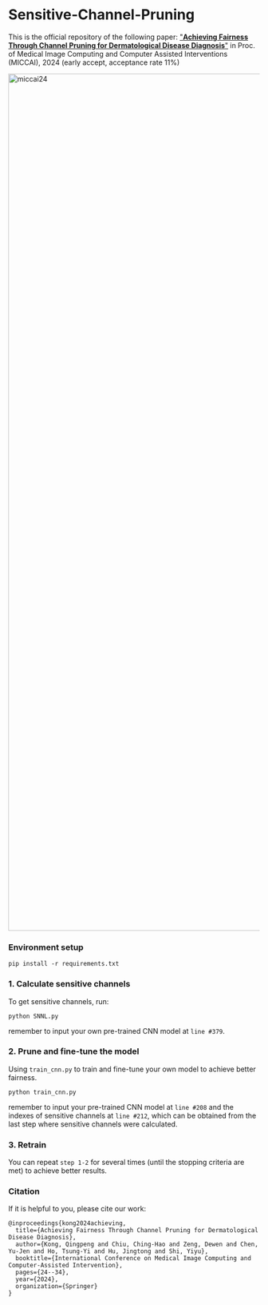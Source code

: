 # Sensitive-Channel-Pruning

This is the official repository of the following paper: ["**Achieving Fairness Through Channel Pruning for Dermatological Disease Diagnosis**"](https://arxiv.org/abs/2405.08681) in Proc. of Medical Image Computing and Computer Assisted Interventions (MICCAI), 2024 (early accept, acceptance rate 11%)

<img width="1714" alt="miccai24" src="https://github.com/Kqp1227/Sensitive-Channel-Pruning/assets/104506575/47c86367-b0e2-4d0c-aa51-f1d77e46b5de">

### Environment setup
```
pip install -r requirements.txt
```

### 1. Calculate sensitive channels
To get sensitive channels, run: 
```
python SNNL.py
```
remember to input your own pre-trained CNN model at ```line #379```.

### 2. Prune and fine-tune the model
Using ```train_cnn.py``` to train and fine-tune your own model to achieve better fairness.
```
python train_cnn.py
```
remember to input your pre-trained CNN model at ```line #208``` and the indexes of sensitive channels at ```line #212```, which can be obtained from the last step where sensitive channels were calculated.

### 3. Retrain
You can repeat ```step 1-2``` for several times (until the stopping criteria are met) to achieve better results.


### Citation
If it is helpful to you, please cite our work:
```
@inproceedings{kong2024achieving,
  title={Achieving Fairness Through Channel Pruning for Dermatological Disease Diagnosis},
  author={Kong, Qingpeng and Chiu, Ching-Hao and Zeng, Dewen and Chen, Yu-Jen and Ho, Tsung-Yi and Hu, Jingtong and Shi, Yiyu},
  booktitle={International Conference on Medical Image Computing and Computer-Assisted Intervention},
  pages={24--34},
  year={2024},
  organization={Springer}
}
```
